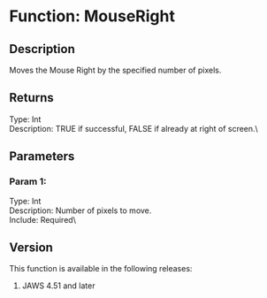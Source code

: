 # Function: MouseRight

## Description

Moves the Mouse Right by the specified number of pixels.

## Returns

Type: Int\
Description: TRUE if successful, FALSE if already at right of screen.\

## Parameters

### Param 1:

Type: Int\
Description: Number of pixels to move.\
Include: Required\

## Version

This function is available in the following releases:

1.  JAWS 4.51 and later
